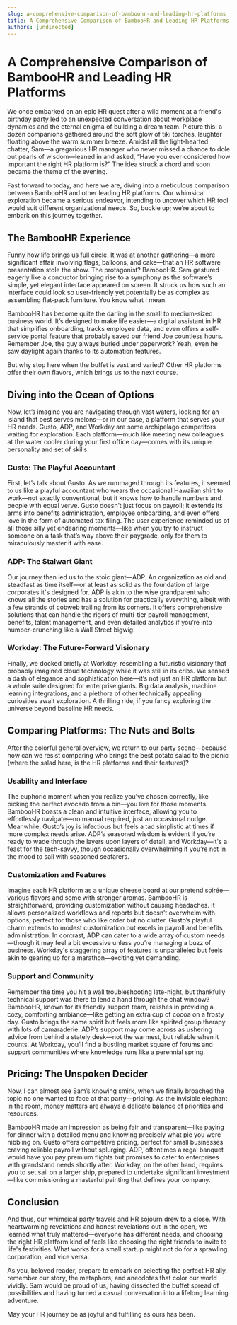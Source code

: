 ```yaml
---
slug: a-comprehensive-comparison-of-bamboohr-and-leading-hr-platforms
title: A Comprehensive Comparison of BambooHR and Leading HR Platforms
authors: [undirected]
---
```



# A Comprehensive Comparison of BambooHR and Leading HR Platforms

We once embarked on an epic HR quest after a wild moment at a friend's birthday party led to an unexpected conversation about workplace dynamics and the eternal enigma of building a dream team. Picture this: a dozen companions gathered around the soft glow of tiki torches, laughter floating above the warm summer breeze. Amidst all the light-hearted chatter, Sam—a gregarious HR manager who never missed a chance to dole out pearls of wisdom—leaned in and asked, “Have you ever considered how important the right HR platform is?” The idea struck a chord and soon became the theme of the evening.

Fast forward to today, and here we are, diving into a meticulous comparison between BambooHR and other leading HR platforms. Our whimsical exploration became a serious endeavor, intending to uncover which HR tool would suit different organizational needs. So, buckle up; we’re about to embark on this journey together.

## The BambooHR Experience

Funny how life brings us full circle. It was at another gathering—a more significant affair involving flags, balloons, and cake—that an HR software presentation stole the show. The protagonist? BambooHR. Sam gestured eagerly like a conductor bringing rise to a symphony as the software’s simple, yet elegant interface appeared on screen. It struck us how such an interface could look so user-friendly yet potentially be as complex as assembling flat-pack furniture. You know what I mean.

BambooHR has become quite the darling in the small to medium-sized business world. It’s designed to make life easier—a digital assistant in HR that simplifies onboarding, tracks employee data, and even offers a self-service portal feature that probably saved our friend Joe countless hours. Remember Joe, the guy always buried under paperwork? Yeah, even he saw daylight again thanks to its automation features.

But why stop here when the buffet is vast and varied? Other HR platforms offer their own flavors, which brings us to the next course.

## Diving into the Ocean of Options

Now, let’s imagine you are navigating through vast waters, looking for an island that best serves melons—or in our case, a platform that serves your HR needs. Gusto, ADP, and Workday are some archipelago competitors waiting for exploration. Each platform—much like meeting new colleagues at the water cooler during your first office day—comes with its unique personality and set of skills.

### Gusto: The Playful Accountant

First, let’s talk about Gusto. As we rummaged through its features, it seemed to us like a playful accountant who wears the occasional Hawaiian shirt to work—not exactly conventional, but it knows how to handle numbers and people with equal verve. Gusto doesn’t just focus on payroll; it extends its arms into benefits administration, employee onboarding, and even offers love in the form of automated tax filing. The user experience reminded us of all those silly yet endearing moments—like when you try to instruct someone on a task that’s way above their paygrade, only for them to miraculously master it with ease.

### ADP: The Stalwart Giant

Our journey then led us to the stoic giant—ADP. An organization as old and steadfast as time itself—or at least as solid as the foundation of large corporates it's designed for. ADP is akin to the wise grandparent who knows all the stories and has a solution for practically everything, albeit with a few strands of cobweb trailing from its corners. It offers comprehensive solutions that can handle the rigors of multi-tier payroll management, benefits, talent management, and even detailed analytics if you’re into number-crunching like a Wall Street bigwig.

### Workday: The Future-Forward Visionary

Finally, we docked briefly at Workday, resembling a futuristic visionary that probably imagined cloud technology while it was still in its cribs. We sensed a dash of elegance and sophistication here—it’s not just an HR platform but a whole suite designed for enterprise giants. Big data analysis, machine learning integrations, and a plethora of other technically appealing curiosities await exploration. A thrilling ride, if you fancy exploring the universe beyond baseline HR needs.

## Comparing Platforms: The Nuts and Bolts

After the colorful general overview, we return to our party scene—because how can we resist comparing who brings the best potato salad to the picnic (where the salad here, is the HR platforms and their features)? 

### Usability and Interface

The euphoric moment when you realize you’ve chosen correctly, like picking the perfect avocado from a bin—you live for those moments. BambooHR boasts a clean and intuitive interface, allowing you to effortlessly navigate—no manual required, just an occasional nudge. Meanwhile, Gusto’s joy is infectious but feels a tad simplistic at times if more complex needs arise. ADP’s seasoned wisdom is evident if you’re ready to wade through the layers upon layers of detail, and Workday—it's a feast for the tech-savvy, though occasionally overwhelming if you’re not in the mood to sail with seasoned seafarers.

### Customization and Features

Imagine each HR platform as a unique cheese board at our pretend soirée—various flavors and some with stronger aromas. BambooHR is straightforward, providing customization without causing headaches. It allows personalized workflows and reports but doesn’t overwhelm with options, perfect for those who like order but no clutter. Gusto’s playful charm extends to modest customization but excels in payroll and benefits administration. In contrast, ADP can cater to a wide array of custom needs—though it may feel a bit excessive unless you’re managing a buzz of business. Workday's staggering array of features is unparalleled but feels akin to gearing up for a marathon—exciting yet demanding.

### Support and Community

Remember the time you hit a wall troubleshooting late-night, but thankfully technical support was there to lend a hand through the chat window? BambooHR, known for its friendly support team, relishes in providing a cozy, comforting ambiance—like getting an extra cup of cocoa on a frosty day. Gusto brings the same spirit but feels more like spirited group therapy with lots of camaraderie. ADP’s support may come across as ushering advice from behind a stately desk—not the warmest, but reliable when it counts. At Workday, you’ll find a bustling market square of forums and support communities where knowledge runs like a perennial spring.

## Pricing: The Unspoken Decider

Now, I can almost see Sam’s knowing smirk, when we finally broached the topic no one wanted to face at that party—pricing. As the invisible elephant in the room, money matters are always a delicate balance of priorities and resources.

BambooHR made an impression as being fair and transparent—like paying for dinner with a detailed menu and knowing precisely what pie you were nibbling on. Gusto offers competitive pricing, perfect for small businesses craving reliable payroll without splurging. ADP, oftentimes a regal banquet would have you pay premium flights but promises to cater to enterprises with grandstand needs shortly after. Workday, on the other hand, requires you to set sail on a larger ship, prepared to undertake significant investment—like commissioning a masterful painting that defines your company. 

## Conclusion

And thus, our whimsical party travels and HR sojourn drew to a close. With heartwarming revelations and honest revelations out in the open, we learned what truly mattered—everyone has different needs, and choosing the right HR platform kind of feels like choosing the right friends to invite to life's festivities. What works for a small startup might not do for a sprawling corporation, and vice versa. 

As you, beloved reader, prepare to embark on selecting the perfect HR ally, remember our story, the metaphors, and anecdotes that color our world vividly. Sam would be proud of us, having dissected the buffet spread of possibilities and having turned a casual conversation into a lifelong learning adventure.

May your HR journey be as joyful and fulfilling as ours has been.